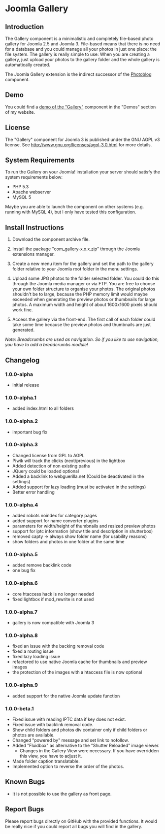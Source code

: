 # Joomla Gallery

## Introduction

The Gallery component is a minimalistic and completely file-based photo gallery for Joomla 2.5 and Joomla 3. File-based means that there is no need for a database and you could manage all your photos in just one place: the file system. The gallery is really simple to use: When you are creating a gallery, just upload your photos to the gallery folder and the whole gallery is automatically created.

The Joomla Gallery extension is the indirect successor of the [Photoblog](https://webguerilla.net/projects/photoblog) component.

## Demo

You could find a [demo of the "Gallery"](https://webguerilla.net/demos/gallery) component in the "Demos" section of my website.

## License

The "Gallery" component for Joomla 3 is published under the GNU AGPL v3 license. See http://www.gnu.org/licenses/agpl-3.0.html for more details.

## System Requirements

To run the Gallery on your Joomla! installation your server should satisfy the system requirements below:

- PHP 5.3
- Apache webserver
- MySQL 5

Maybe you are able to launch the component on other systems (e.g. running with MySQL 4), but I only have tested this configuration.

## Install Instructions

1. Download the component archive file.

2. Install the package "com_gallery-x.x.x.zip" through the Joomla extensions manager.

3. Create a new menu item for the gallery and set the path to the gallery folder relative to your Joomla root folder in the menu settings.

4. Upload some JPG photos to the folder selected folder. You could do this through the Joomla media manager or via FTP. You are free to choose your own folder structure to organise your photos. The original photos shouldn't be to large, because the PHP memory limit would maybe exceeded when generating the preview photos or thumbnails for large photos. A maximum width and height of about 1600x1600 pixels should work fine.

5. Access the gallery via the front-end. The first call of each folder could take some time because the preview photos and thumbnails are just generated.

*Note: Breadcrumbs are used as navigation. So if you like to use navigation, you have to add a breadcrumbs module!*

## Changelog

### 1.0.0-alpha

- initial release

### 1.0.0-alpha.1

- added index.html to all folders

### 1.0.0-alpha.2

- important bug fix

### 1.0.0-alpha.3

- Changed license from GPL to AGPL
- Piwik will track the clicks (next/previous) in the lightbox
- Added detection of non existing paths
- JQuery could be loaded optional
- Added a backlink to webguerilla.net (Could be deactivated in the settings)
- Added support for lazy loading (must be activated in the settings)
- Better error handling

### 1.0.0-alpha.4

- added robots noindex for category pages
- added support for name converter plugins
- parameters for width/height of thumbnails and resized preview photos
- support for iptc information (show title and description in shutterbox)
- removed capty -> always show folder name (for usability reasons)
- show folders and photos in one folder at the same time

### 1.0.0-alpha.5

- added remove backlink code
- one bug fix

### 1.0.0-alpha.6

- core htaccess hack is no longer needed
- fixed lightbox if mod_rewrite is not used

### 1.0.0-alpha.7

- gallery is now compatible with Joomla 3

### 1.0.0-alpha.8

- fixed an issue with the backing removal code
- fixed a routing issue
- fixed lazy loading issue
- refactored to use native Joomla cache for thumbnails and preview images
- the protection of the images with a htaccess file is now optional

### 1.0.0-alpha.9

- added support for the native Joomla update function

### 1.0.0-beta.1

- Fixed issue with reading IPTC data if key does not exist.
- Fixed issue with backlink removal code.
- Show child folders and photos div container only if child folders or photos are available.
- Changed "powered by" message and set link to nofollow. 
- Added "Fluidbox" as alternative to the "Shutter Reloaded" image viewer.
	- Changes in the Gallery View were necessary. If you have overridden this view, you have to adjust it.
- Made folder caption translatable.
- Implemented option to reverse the order of the photos.

## Known Bugs

- It is not possible to use the gallery as front page.

## Report Bugs

Please report bugs directly on GitHub with the provided functions. It would be really nice if you could report all bugs you will find in the gallery.
